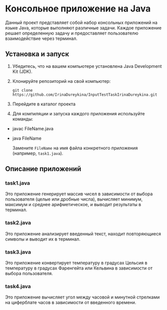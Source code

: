 # Консольное приложение на Java

Данный проект представляет собой набор консольных приложений на языке Java, которые выполняют различные задачи. Каждое приложение решает определенную задачу и предоставляет пользователю взаимодействие через терминал.

## Установка и запуск

1. Убедитесь, что на вашем компьютере установлена Java Development Kit (JDK).

2. Клонируйте репозиторий на свой компьютер:

       git clone https://github.com/IrinaDureykina/InputTestTaskIrinaDureykina.git


3. Перейдите в каталог проекта


4. Для компиляции и запуска каждого приложения используйте команды:

 - javac FileName.java
 - java FileName


    Замените `FileName` на имя файла конкретного приложения (например, `task1.java`).

## Описание приложений

### task1.java

Это приложение генерирует массив чисел в зависимости от выбора пользователя (целые или дробные числа), вычисляет минимум, максимум и среднее арифметическое, и выводит результаты в терминал.

### task2.java

Это приложение анализирует введенный текст, находит повторяющиеся символы и выводит их в терминал.

### task3.java

Это приложение конвертирует температуру в градусах Цельсия в температуру в градусах Фаренгейта или Кельвина в зависимости от выбора пользователя.

### task4.java

Это приложение вычисляет угол между часовой и минутной стрелками на циферблате часов в зависимости от введенного времени.

